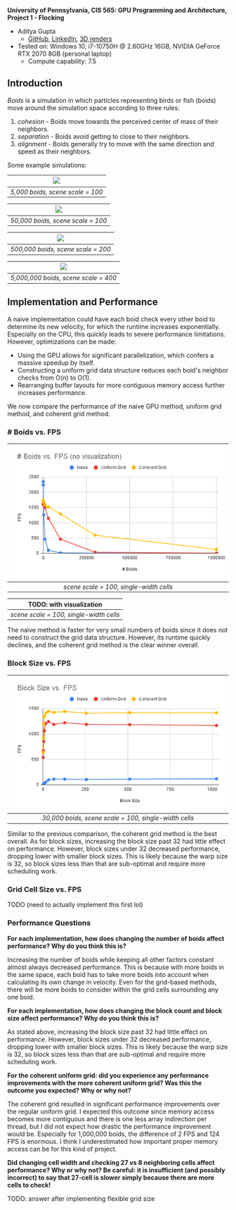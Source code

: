 **University of Pennsylvania, CIS 565: GPU Programming and Architecture,
Project 1 - Flocking**

* Aditya Gupta
  * [GitHub](https://github.com/AdityaGupta1), [LinkedIn](https://www.linkedin.com/in/aditya-gupta1/), [3D renders](https://www.instagram.com/sdojhaus/)
* Tested on: Windows 10, i7-10750H @ 2.60GHz 16GB, NVIDIA GeForce RTX 2070 8GB (personal laptop)
  * Compute capability: 7.5

## Introduction

*Boids* is a simulation in which particles representing birds or fish (boids) move around the simulation space according to three rules:

1. *cohesion* - Boids move towards the perceived center of mass of their neighbors.
2. *separation* - Boids avoid getting to close to their neighbors.
3. *alignment* - Boids generally try to move with the same direction and speed as their neighbors.

Some example simulations:

|![](images/captures/5k.gif)|
|:--:|
|*5,000 boids, scene scale = 100*|

|![](images/captures/50k.gif)|
|:--:|
|*50,000 boids, scene scale = 100*|

|![](images/captures/500k.gif)|
|:--:|
|*500,000 boids, scene scale = 200*|

|![](images/captures/5m.gif)|
|:--:|
|*5,000,000 boids, scene scale = 400*|

## Implementation and Performance

A naive implementation could have each boid check every other boid to determine its new velocity, for which the runtime increases exponentially. Especially on the CPU, this quickly leads to severe performance limitations. However, optimizations can be made:

- Using the GPU allows for significant parallelization, which confers a massive speedup by itself.
- Constructing a uniform grid data structure reduces each boid's neighbor checks from O(n) to O(1).
- Rearranging buffer layouts for more contiguous memory access further increases performance.

We now compare the performance of the naive GPU method, uniform grid method, and coherent grid method. 

### # Boids vs. FPS

|![](images/performance/num_boids_no_viz.png)|
|:--:|
|*scene scale = 100, single-width cells*|

|TODO: with visualization|
|:--:|
|*scene scale = 100, single-width cells*|

The naive method is faster for very small numbers of boids since it does not need to construct the grid data structure. However, its runtime quickly declines, and the coherent grid method is the clear winner overall.

### Block Size vs. FPS

|![](images/performance/block_size.png)|
|:--:|
|*30,000 boids, scene scale = 100, single-width cells*|

Similar to the previous comparison, the coherent grid method is the best overall. As for block sizes, increasing the block size past 32 had little effect on performance. However, block sizes under 32 decreased performance, dropping lower with smaller block sizes. This is likely because the warp size is 32, so block sizes less than that are sub-optimal and require more scheduling work.

### Grid Cell Size vs. FPS

TODO (need to actually implement this first lol)

### Performance Questions

**For each implementation, how does changing the number of boids affect performance? Why do you think this is?**

Increasing the number of boids while keeping all other factors constant almost always decreased performance. This is because with more boids in the same space, each boid has to take more boids into account when calculating its own change in velocity. Even for the grid-based methods, there will be more boids to consider within the grid cells surrounding any one boid.

**For each implementation, how does changing the block count and block size affect performance? Why do you think this is?**

As stated above, increasing the block size past 32 had little effect on performance. However, block sizes under 32 decreased performance, dropping lower with smaller block sizes. This is likely because the warp size is 32, so block sizes less than that are sub-optimal and require more scheduling work.

**For the coherent uniform grid: did you experience any performance improvements with the more coherent uniform grid? Was this the outcome you expected? Why or why not?**

The coherent grid resulted in significant performance improvements over the regular uniform grid. I expected this outcome since memory access becomes more contiguous and there is one less array indirection per thread, but I did not expect how drastic the performance improvement would be. Especially for 1,000,000 boids, the difference of 2 FPS and 124 FPS is enormous. I think I underestimated how important proper memory access can be for this kind of project.

**Did changing cell width and checking 27 vs 8 neighboring cells affect performance? Why or why not? Be careful: it is insufficient (and possibly incorrect) to say that 27-cell is slower simply because there are more cells to check!**

TODO: answer after implementing flexible grid size
